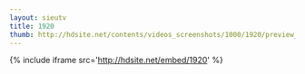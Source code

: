 ```yaml
---
layout: sieutv
title: 1920
thumb: http://hdsite.net/contents/videos_screenshots/1000/1920/preview_360p.mp4.jpg
---
```

{% include iframe src='http://hdsite.net/embed/1920' %}
 

